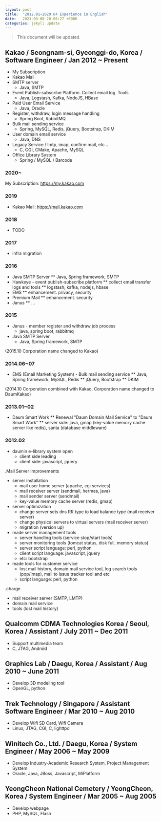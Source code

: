 ```yaml
---
layout: post
title:  "2012.01~2020.04 Experience in English"
date:   2021-03-08 20:06:27 +0900
categories: jekyll update
---
```


> This document will be updated.

## Kakao / Seongnam-si, Gyeonggi-do, Korea / Software Engineer / Jan 2012 ~ Present
* My Subscription
* Kakao Mail
* SMTP server
  * Java, SMTP
* Event Publish-subscribe Platform. Collect email log. Tools
  * Java, Logstash, Kafka, NodeJS, HBase
* Paid User Email Service
  * Java, Oracle
* Register, withdraw, login message handling
  * Spring Boot, RabbitMQ
* Bulk mail sending service
  * Spring, MySQL, Redis, jQuery, Bootstrap, DKIM
* User domain email service
  * Java, DNS
* Legacy Service / lmtp, imap, confirm mail, etc…
  * C, CGI, CMake, Apache, MySQL
* Office Library System
  * Spring / MySQL / Barcode

### 2020~
My Subscription: https://my.kakao.com

### 2019
* Kakao Mail: https://mail.kakao.com

### 2018
* TODO

### 2017
* infra migration

### 2016
* Java SMTP Server
  ** Java, Spring framework, SMTP
* Hawkeye - event publish-subscribe platform
  ** collect email transfer logs and tools
  ** logstash, kafka, nodejs, hbase
* EMS
  ** enhancement. privacy, security
* Premium Mail
  ** enhancement. security
* Janus
  ** ...

### 2015
* Janus - member register and withdraw job process
  * java, spring boot, rabbitmq
* Java SMTP Server
  * Java, Spring framework, SMTP

(2015.10 Corporation name changed to Kakao)

### 2014.06~07
* EMS (Email Marketing System) - Bulk mail sending service
  ** Java, Spring framework, MySQL, Redis
  ** jQuery, Bootstrap
  ** DKIM

(2014.10 Corporation combined with Kakao. Corporation name changed to DaumKakao)

### 2013.01~02
* Daum Smart Work
  ** Renewal "Daum Domain Mail Service" to "Daum Smart Work"
  ** server side: java, gmap (key-value memory cache server like redis), santa (database middleware)

### 2012.02
* daumin e-library system open
  * client side leading
  * client side: javascript, jquery

.Mail Server Improvements
* server installation
  * mail user home server (apache, cgi services)
  * mail receiver server (sendmail, hermes, java)
  * mail sender server (sendmail)
  * key-value memory cache server (redis, gmap)
* server optimization
  * change server sets dns RR type to load balance type (mail receiver server)
  * change physical servers to virtual servers (mail receiver server)
  * migration (version up)
* made server management tools
  * server handling tools (service stop/start tools)
  * server monitoring tools (tomcat status, disk full, memory status)
  * server script language: perl, python
  * client script language: javascript, jquery
  * etc: bootstrap
* made tools for customer service
  * lost mail history, domain mail service tool, log search tools (pop/imap), mail to issue tracker tool and etc
  * script language: perl, python

.charge
* mail receiver server (SMTP, LMTP)
* domain mail service
* tools (lost mail history)


## Qualcomm CDMA Technologies Korea / Seoul, Korea / Assistant / July 2011 ~ Dec 2011
* Support multimedia team
* C, JTAG, Android

## Graphics Lab / Daegu, Korea / Assistant / Aug 2010 ~ June 2011
* Develop 3D modeling tool
* OpenGL, python

## Trek Technology / Singapore / Assistant Software Engineer / Mar 2010 ~ Aug 2010
* Develop Wifi SD Card, Wifi Camera
* Linux, JTAG, CGI, C, lighttpd

## Winitech Co., Ltd. / Daegu, Korea / System Engineer / May 2006 ~ May 2009
* Develop Industry-Academic Research System, Project Management System
* Oracle, Java, JBoss, Javascript, MiPlatform

## YeongCheon National Cemetery / YeongCheon, Korea / System Engineer / Mar 2005 ~ Aug 2005
* Develop webpage
* PHP, MySQL, Flash
